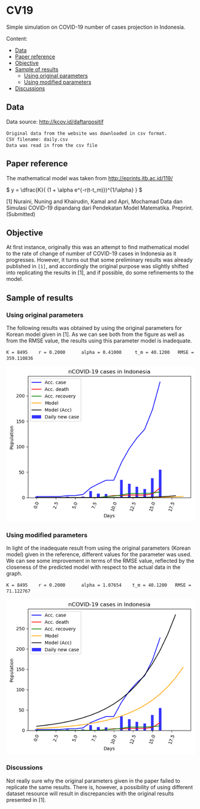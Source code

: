 # CV19

Simple simulation on COVID-19 number of cases projection in Indonesia.

Content:

- [Data](#data)
- [Paper reference](#paper-reference)
- [Objective](#objective)
- [Sample of results](#sample-of-results)
    + [Using original parameters](#using-original-parameters)
    + [Using modified parameters](#using-modified-parameters)
- [Discussions](#discussions)

## Data

Data source: http://kcov.id/daftarpositif

    Original data from the website was downloaded in csv format.
    CSV filename: daily.csv
    Data was read in from the csv file

## Paper reference

The mathematical model was taken from http://eprints.itb.ac.id/119/

$ y = \dfrac{K}{ (1 + \alpha e^{-r(t-t_m)})^{1/\alpha}  } $

\[1\] Nuraini, Nuning and Khairudin, Kamal and Apri, Mochamad
Data dan Simulasi COVID-19 dipandang dari Pendekatan Model Matematika.
Preprint. (Submitted)

## Objective

At first instance, originally this was an attempt to find mathematical model
to the rate of change of number of COVID-19 cases in Indonesia as it progresses. However,
it turns out that some preliminary results was already published in `[1]`,
and accordingly the original purpose was slightly shifted into replicating
the results in \[1]\, and if possible, do some refinements to the model.

## Sample of results

### Using original parameters

The following results was obtained by using the original parameters for
 Korean model given in \[1\]. As we can see both from the figure as well
 as from the RMSE value, the results using this parameter model
 is inadequate.

    K = 8495    r = 0.2000      alpha = 0.41000     t_m = 40.1200   RMSE = 359.110836

![Result with Korean parameters](cv19caseID_Korean_20200319001.png "Result with Korean parameters")


### Using modified parameters

In light of the inadequate result from using the original parameters
(Korean model) given in the reference, different values for the parameter
was used. We can see some improvement in terms of the RMSE value, reflected
by the closeness of the predicted model with respect to the actual data
in the graph.

    K = 8495    r = 0.2000      alpha = 1.07654    t_m = 40.1200   RMSE = 71.122767

![Result with modified parameters](cv19caseID_Modified_20200319001.png "Result with modified parameters")


### Discussions

Not really sure why the original parameters given in the paper failed to
replicate the same results. There is, however, a possibility of using
different dataset resource will result in discrepancies with the original
results presented in \[1\].
